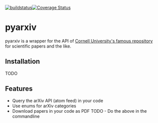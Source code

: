 [![buildstatus](https://travis-ci.org/culshoefer/pyarxiv.svg?branch=master)](https://travis-ci.org/culshoefer/pyarxiv)[![Coverage Status](https://coveralls.io/repos/github/culshoefer/pyarxiv/badge.svg?branch=master)](https://coveralls.io/github/culshoefer/pyarxiv?branch=master)
# pyarxiv

pyarxiv is a wrapper for the API of [Cornell University's famous repository](http://arxiv.org) for scientific papers and the like.


## Installation
TODO

## Features
- Query the arXiv API (atom feed) in your code
- Use enums for arXiv categories
- Download papers in your code as PDF
TODO - Do the above in the commandline
